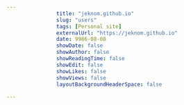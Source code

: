 ---
                title: "jeknom.github.io"
                slug: "users"
                tags: [Personal site]
                externalUrl: "https://jeknom.github.io"
                date: 9986-08-08
                showDate: false
                showAuthor: false
                showReadingTime: false
                showEdit: false
                showLikes: false
                showViews: false
                layoutBackgroundHeaderSpace: false
                ---
